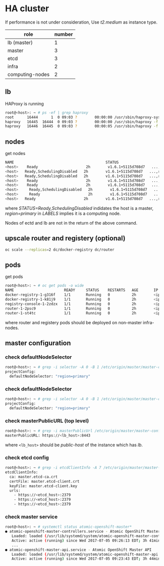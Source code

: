 

# HA cluster
If performance is not under consideration, Use _t2.medium_ as instance type.

| role  |  number  |
|---|---|
| lb (master) | 1 |
| master   |  3 |
| etcd  | 3  |
| infra  | 2  |
| computing-nodes  | 2  |

## lb

HAProxy is running

```sh
root@<host>: ~ # ps -ef | grep haproxy
root      16444      1  0 09:03 ?        00:00:00 /usr/sbin/haproxy-systemd-wrapper -f /etc/haproxy/haproxy.cfg -p /run/haproxy.pid
haproxy   16445  16444  0 09:03 ?        00:00:00 /usr/sbin/haproxy -f /etc/haproxy/haproxy.cfg -p /run/haproxy.pid -Ds
haproxy   16446  16445  0 09:03 ?        00:00:05 /usr/sbin/haproxy -f /etc/haproxy/haproxy.cfg -p /run/haproxy.pid -Ds
```

## nodes

get nodes

```sh
NAME                                          STATUS                     AGE       VERSION             LABELS
<host>    Ready                      2h        v1.6.1+5115d708d7   ...,region=infra,zone=default
<host>   Ready,SchedulingDisabled   2h        v1.6.1+5115d708d7   ...,region=infra,zone=default
<host>   Ready,SchedulingDisabled   2h        v1.6.1+5115d708d7   ...,region=infra,zone=default
<host>    Ready                      2h        v1.6.1+5115d708d7   ...,region=primary,zone=default
<host>    Ready                      2h        v1.6.1+5115d708d7   ...,region=infra,zone=default
<host>     Ready,SchedulingDisabled   2h        v1.6.1+5115d708d7   ...,region=infra,zone=default
<host>     Ready                      2h        v1.6.1+5115d708d7   ...,region=primary,zone=default
<host>   Ready                      2h        v1.6.1+5115d708d7   ...,region=primary,zone=default
```

where _STATUS=Ready,SchedulingDisabled_ indidates the host is a master, _region=primary_ in _LABELS_ implies it is a computing node.

Nodes of ectd and lb are not in the return of the above command.

## upscale router and registery (optional)
```sh
oc scale --replicas=2 dc/docker-registry dc/router
```

## pods

get pods

```sh
root@<host>: ~ # oc get pods -o wide
NAME                       READY     STATUS    RESTARTS   AGE       IP             NODE
docker-registry-1-g316f    1/1       Running   0          2h        <ip>     <host>
docker-registry-1-k81j9    1/1       Running   0          2h        <ip>     <host>
registry-console-1-2zdzx   1/1       Running   0          2h        <ip>     <host>
router-1-2psc9             1/1       Running   0          2h        <ip>   <host>
router-1-st4tc             1/1       Running   0          2h        <ip>   <host>
```

where router and registery pods should be deployed on non-master infra-nodes.

## master configuration

### check defaultNodeSelector

```sh
root@<host>: ~ # grep -i selector -A 0 -B 1 /etc/origin/master/master-config.yaml 
projectConfig:
  defaultNodeSelector: "region=primary"
```

### check defaultNodeSelector

```sh
root@<host>: ~ # grep -i selector -A 0 -B 1 /etc/origin/master/master-config.yaml 
projectConfig:
  defaultNodeSelector: "region=primary"
```

### check masterPublicURL (top level)

```sh
root@<host>: ~ # grep -i masterPublicUrl /etc/origin/master/master-config.yaml | grep -v " master"
masterPublicURL: https://<lb_host>:8443
```

where <code><lb_host></code> should be _public-host_ of the instance which has _lb_.

### check etcd config

```sh
root@<host>: ~ # grep -i etcdClientInfo -A 7 /etc/origin/master/master-config.yaml 
etcdClientInfo:
  ca: master.etcd-ca.crt
  certFile: master.etcd-client.crt
  keyFile: master.etcd-client.key
  urls:
    - https://<etcd_host>:2379
    - https://<etcd_host>:2379
    - https://<etcd_host>:2379
```

### check master service

```sh
root@<host>: ~ # systemctl status atomic-openshift-master*
● atomic-openshift-master-controllers.service - Atomic OpenShift Master Controllers
   Loaded: loaded (/usr/lib/systemd/system/atomic-openshift-master-controllers.service; enabled; vendor preset: disabled)
   Active: active (running) since Wed 2017-07-05 09:26:13 EDT; 3h 41min ago
   ...
● atomic-openshift-master-api.service - Atomic OpenShift Master API
   Loaded: loaded (/usr/lib/systemd/system/atomic-openshift-master-api.service; enabled; vendor preset: disabled)
   Active: active (running) since Wed 2017-07-05 09:23:43 EDT; 3h 44min ago
```

